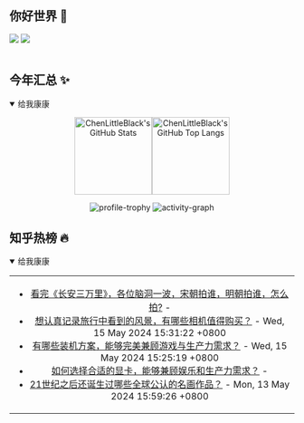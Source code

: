 ## 你好世界 👋

[![](https://img.shields.io/badge/@ChenLittleBlack-1a6c81?style=flat&logo=java&logoColor=1a6c81&label=Java&colorA=ffffff)](https://www.java.com/)
[![](https://img.shields.io/badge/@ChenLittleBlack-41b883?style=flat&logo=vuedotjs&logoColor=41b883&label=Vue&colorA=ffffff)](https://cn.vuejs.org/)

<div align="center">

<img alt="" src="https://readme-typing-svg.herokuapp.com?font=Consolas&center=true&vCenter=true&width=800&height=60&lines=The+traveler+often+arrives%2C+and+the+doer+often+succeeds.">
<img width="800"  height="3" alt="" src="https://camo.githubusercontent.com/82291b0fe831bfc6781e07fc5090cbd0a8b912bb8b8d4fec0696c881834f81ac/68747470733a2f2f70726f626f742e6d656469612f394575424971676170492e676966">

</div>


## 今年汇总 ✨

<details open>

<summary>给我康康</summary>

<div align="center">

<img height="137px" alt="ChenLittleBlack's GitHub Stats" src="https://github-readme-stats-roan-delta.vercel.app/api?username=ChenLittleBlack&hide_title=false&hide_border=true&show_icons=true&include_all_commits=true&line_height=21&bg_color=0,EC6C6C,FFD479,FFFC79,73FA79&theme=graywhite&locale=cn" /><img align="" height="137px" alt="ChenLittleBlack's GitHub Top Langs" src="https://github-readme-stats-roan-delta.vercel.app/api/top-langs/?username=ChenLittleBlack&hide_title=false&hide_border=true&layout=compact&bg_color=0,73FA79,73FDFF,D783FF&theme=graywhite&locale=cn" />

<img alt="profile-trophy" src="https://github-profile-trophy.vercel.app/?username=ChenLittleBlack&theme=algolia&column=-1" />

<img alt="activity-graph" src="https://activity-graph.herokuapp.com/graph?username=ChenLittleBlack&theme=github" />

</div>

</details>


## 知乎热榜 🔥

<details open>

<summary>给我康康</summary>

<div align="center">

<table style="height: 300px;">
<tr>
<td align="center" valign="middle">

<!-- START_SECTION:blog -->
* <a href='http://www.zhihu.com/question/613500879/answer/3141290416?utm_campaign=rss&utm_medium=rss&utm_source=rss&utm_content=title' target='_blank'>看完《长安三万里》，各位脑洞一波，宋朝拍谁，明朝拍谁，怎么拍?</a> - 
* <a href='http://www.zhihu.com/question/653888674/answer/3491944894?utm_campaign=rss&utm_medium=rss&utm_source=rss&utm_content=title' target='_blank'>想认真记录旅行中看到的风景，有哪些相机值得购买？</a> - Wed, 15 May 2024 15:31:22 +0800
* <a href='http://www.zhihu.com/question/653888855/answer/3499195646?utm_campaign=rss&utm_medium=rss&utm_source=rss&utm_content=title' target='_blank'>有哪些装机方案，能够完美兼顾游戏与生产力需求？</a> - Wed, 15 May 2024 15:25:19 +0800
* <a href='http://www.zhihu.com/question/653888745/answer/3497934548?utm_campaign=rss&utm_medium=rss&utm_source=rss&utm_content=title' target='_blank'>如何选择合适的显卡，能够兼顾娱乐和生产力需求？</a> - 
* <a href='http://www.zhihu.com/question/655670347/answer/3495903125?utm_campaign=rss&utm_medium=rss&utm_source=rss&utm_content=title' target='_blank'>21世纪之后还诞生过哪些全球公认的名画作品？</a> - Mon, 13 May 2024 15:59:26 +0800
<!-- END_SECTION:blog -->

</td>
</tr>
</table>

</div>
</details>
